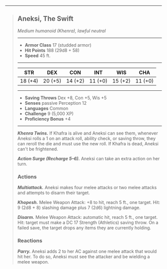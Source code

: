 ___
>## Aneksi, The Swift
>*Medium humanoid (Khenra), lawful neutral*
>___
>- **Armor Class** 17 (studded armor)
>- **Hit Points** 188 (29d8 + 58)
>- **Speed** 45 ft.
>___
>|STR|DEX|CON|INT|WIS|CHA|
>|:---:|:---:|:---:|:---:|:---:|:---:|
>|18 (+4)|20 (+5)|14 (+2)|11 (+0)|15 (+2)|11 (+0)|
>___
>- **Saving Throws** Dex +8, Con +5, Wis +5
>- **Senses** passive Perception 12
>- **Languages** Common
>- **Challenge** 9 (5,000 XP)
>- **Proficiency Bonus** +4
>___
>***Khenra Twins.*** If Khafra is alive and Aneksi can see them, whenever Aneksi rolls a 1 on an attack roll, ability check, or saving throw, they can reroll the die and must use the new roll. If Khafra is dead, Aneksi can't be frightened. 
>
>***Action Surge (Recharge 5–6).*** Aneksi can take an extra action on her turn.
>
>### Actions
>***Multiattack.*** Aneksi makes four melee attacks or two melee attacks and attempts to disarm their target.
>
>***Khopesh.*** Melee Weapon Attack: +8 to hit, reach 5 ft., one target. Hit: 9 (2d8 + 8) slashing damage plus 7 (2d6) lightning damage.
>
>***Disarm.*** Melee Weapon Attack: automatic hit, reach 5 ft., one target. Hit: target must make a DC 17 Strength (Athletics) saving throw. On a failed save, the target drops any items they are currently holding.
>
>### Reactions
>***Parry.*** Aneksi adds 2 to her AC against one melee attack that would hit her. To do so, Aneksi must see the attacker and be wielding a melee weapon.